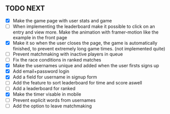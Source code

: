 ## TODO NEXT
- [x] Make the game page with user stats and game
- [ ] When implementing the leaderboard make it possible to click on an entry and view more. Make the animation with framer-motion like the example in the front page
- [x] Make it so when the user closes the page, the game is automatically finished, to prevent extremely long game times. (not implemented quite)
- [ ] Prevent matchmaking with inactive players in queue
- [ ] Fix the race conditions in ranked matches
- [x] Make the usernames unique and added when the user firsts signs up
- [x] Add email+password login
- [x] Add a field for username in signup form
- [ ] Add the feature to sort leaderboard for time and score aswell
- [ ] Add a leaderboard for ranked
- [x] Make the timer visable in mobile
- [ ] Prevent explicit words from usernames
- [ ] Add the option to leave matchmaking